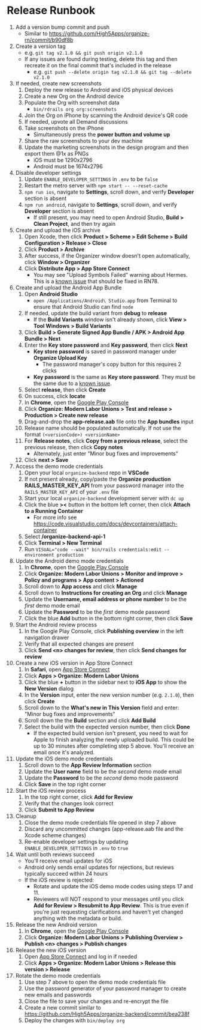 # Release Runbook

1. Add a version bump commit and push
    - Similar to https://github.com/High5Apps/organize-rn/commit/b90df8b
2. Create a version tag
    - e.g. `git tag v2.1.0 && git push origin v2.1.0`
    - If any issues are found during testing, delete this tag and then recreate it on the final commit that's included in the release
        - e.g. `git push --delete origin tag v2.1.0 && git tag --delete v2.1.0`
3. If needed, create new screenshots
    1. Deploy the new release to Android and iOS physical devices
    2. Create a new Org on the Android device
    3. Populate the Org with screenshot data
        - `bin/rdrails org org:screenshots`
    4. Join the Org on iPhone by scanning the Android device's QR code
    5. If needed, upvote all Demand discussions
    6. Take screenshots on the iPhone
        - Simultaneously press the **power button and volume up**
    7. Share the raw screenshots to your dev machine 
    8. Update the marketing screenshots in the design program and then export them @1x as PNGs
        - iOS must be 1290x2796
        - Android must be 1674x2796
4. Disable developer settings
    1. Update `ENABLE_DEVELOPER_SETTINGS` in `.env` to be `false`
    2. Restart the metro server with `npm start -- --reset-cache`
    3. `npm run ios`, navigate to **Settings**, scroll down, and verify **Developer** section is absent
    4. `npm run android`, navigate to **Settings**, scroll down, and verify **Developer** section is absent
        - If still present, you may need to open Android Studio, **Build > Clean Project**, and then try again
5. Create and upload the iOS archive
    1. Open Xcode, then click **Product > Scheme > Edit Scheme > Build Configuration > Release > Close**
    2. Click **Product > Archive**
    3. After success, if the Organizer window doesn't open automatically, click **Window > Organizer**
    4. Click **Distribute App > App Store Connect**
        - You may see "Upload Symbols Failed" warning about Hermes. This is a [known issue](https://github.com/facebook/react-native/commit/f529fe48768b8a1ee4d74a4964a294c485da83b9) that should be fixed in RN78.
6. Create and upload the Android App Bundle
    1. Open **Android Studio**
        - `open /Applications/Android\ Studio.app` from Terminal to ensure that Android Studio can find `node`
    2. If needed, update the build variant from **debug** to **release**
        - If the **Build Variants** window isn't already shown, click **View > Tool Windows > Build Variants** 
    3. Click **Build > Generate Signed App Bundle / APK > Android App Bundle > Next**
    4. Enter the **Key store password** and **Key password**, then click **Next**
        - **Key store password** is saved in password manager under **Organize Upload Key**
            - The password manager's copy button for this requires 2 clicks
        - **Key password** is the same as **Key store password**. They must be the same due to a [known issue](https://developer.android.com/studio/known-issues#ki-key-keystore-warning).
    5. Select **release**, then click **Create**
    6. On success, click **locate**
    7. In **Chrome**, open the [Google Play Console](https://play.google.com/console/developers/?pli=1)
    8. Click **Organize: Modern Labor Unions > Test and release > Production > Create new release**
    9. Drag-and-drop the **app-release.aab** file onto the **App bundles** input
    10. Release name should be populated automatically. If not use the format `(<versionCode>) <versionName>`
    11. For **Release notes**, click **Copy from a previous release**, select the previous release, then click **Copy notes**
        - Alternately, just enter "Minor bug fixes and improvements"
    12. Click **next > Save**
7. Access the demo mode credentials
    1. Open your local `organize-backend` repo in **VSCode**
    2. If not present already, copy/paste the **Organize production RAILS_MASTER_KEY_API** from your password manager into the `RAILS_MASTER_KEY_API` of your `.env` file
    3. Start your local `organize-backend` development server with `dc up`
    4. Click the blue **><** button in the bottom left corner, then click **Attach to a Running Container**
        - For more info see <https://code.visualstudio.com/docs/devcontainers/attach-container>
    5. Select **/organize-backend-api-1**
    6. Click **Terminal > New Terminal**
    7. Run `VISUAL="code --wait" bin/rails credentials:edit --environment production`
8. Update the Android demo mode credentials
    1. In **Chrome**, open the [Google Play Console](https://play.google.com/console/developers/?pli=1)
    2. Click **Organize: Modern Labor Unions > Monitor and improve > Policy and programs > App content > Actioned**
    3. Scroll down to **App access** and click **Manage**
    4. Scroll down to **Instructions for creating an Org** and click **Manage**
    5. Update the **Username, email address or phone number** to be the *first* demo mode email
    6. Update the **Password** to be the *first* demo mode password
    7. Click the blue **Add** button in the bottom right corner, then click **Save**
9. Start the Android review process
    1. In the Google Play Console, click **Publishing overview** in the left navigation drawer
    2. Verify that all expected changes are present
    3. Click **Send \<n\> changes for review**, then click **Send changes for review**
10. Create a new iOS version in App Store Connect
    1. In **Safari**, open [App Store Connect](https://appstoreconnect.apple.com)
    2. Click **Apps > Organize: Modern Labor Unions**
    3. Click the blue **+** button in the sidebar next to **iOS App** to show the  **New Version** dialog
    4. In the **Version** input, enter the new version number (e.g. `2.1.0`), then click **Create**
    5. Scroll down to the **What's new in This Version** field and enter: "Minor bug fixes and improvements"
    6. Scroll down the the **Build** section and click **Add Build**
    7. Select the build with the expected version number, then click **Done**
        - If the expected build version isn't present, you need to wait for Apple to finish analyzing the newly uploaded build. This could be up to 30 minutes after completing step 5 above. You'll receive an email once it's analyzed.
11. Update the iOS demo mode credentials
    1. Scroll down to the **App Review Information** section
    2. Update the **User name** field to be the *second* demo mode email
    3. Update the **Password** to be the *second* demo mode password
    4. Click **Save** in the top right corner
12. Start the iOS review process
    1. In the top right corner, click **Add for Review**
    2. Verify that the changes look correct
    3. Click **Submit to App Review**
13. Cleanup
    1. Close the demo mode credentials file opened in step 7 above
    2. Discard any uncommitted changes (app-release.aab file and the Xcode scheme changes)
    3. Re-enable developer settings by updating `ENABLE_DEVELOPER_SETTINGS` in `.env` to `true`
14. Wait until both reviews succeed
    - You'll receive email updates for iOS
    - Android only sends email updates for rejections, but reviews typically succeed within 24 hours
    - If the iOS review is rejected:
        - Rotate and update the iOS demo mode codes using steps 17 and 11.
        - Reviewers will NOT respond to your messages until you click **Add for Review > Resubmit to App Review**. This is true even if you're just requesting clarifications and haven't yet changed anything with the metadata or build.
15. Release the new Android version
    1. In **Chrome**, open the [Google Play Console](https://play.google.com/console/developers/?pli=1)
    2. Click **Organize: Modern Labor Unions > Publishing Overview > Publish \<n\> changes > Publish changes**
16. Release the new iOS version
    1. Open [App Store Connect](https://appstoreconnect.apple.com/) and log in if needed
    2. Click **Apps > Organize: Modern Labor Unions > Release this version > Release**
17. Rotate the demo mode credentials
    1. Use step 7 above to open the demo mode credentials file
    2. Use the password generator of your password manager to create new emails and passwords
    3. Close the file to save your changes and re-encrypt the file
    4. Create a new commit similar to https://github.com/High5Apps/organize-backend/commit/bea238f
    5. Deploy the changes with `bin/deploy org`
